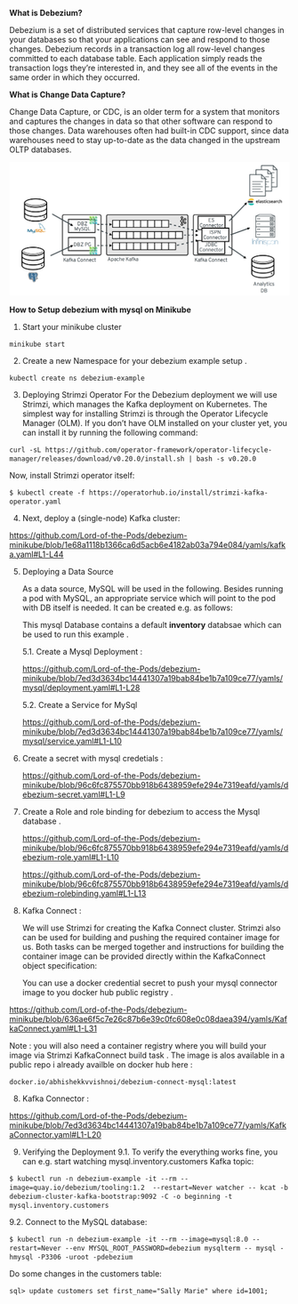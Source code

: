**What is Debezium?**

Debezium is a set of distributed services that capture row-level changes in your databases so that your applications can see and respond to those changes. Debezium records in a transaction log all row-level changes committed to each database table. Each application simply reads the transaction logs they’re interested in, and they see all of the events in the same order in which they occurred.

**What is Change Data Capture?**

Change Data Capture, or CDC, is an older term for a system that monitors and captures the changes in data so that other software can respond to those changes. Data warehouses often had built-in CDC support, since data warehouses need to stay up-to-date as the data changed in the upstream OLTP databases.

<img src="/images/debezium-architecture.png"/>

**How to Setup debezium with mysql on Minikube**

1. Start your minikube cluster

```
minikube start
```

2. Create a new Namespace for your debezium example setup .

```
kubectl create ns debezium-example
```

3. Deploying Strimzi Operator
   For the Debezium deployment we will use Strimzi, which manages the Kafka deployment on Kubernetes.
   The simplest way for installing Strimzi is through the Operator Lifecycle Manager (OLM). 
   If you don’t have OLM installed on your cluster yet, you can install it by running the following command: 

```  
curl -sL https://github.com/operator-framework/operator-lifecycle-manager/releases/download/v0.20.0/install.sh | bash -s v0.20.0
```

   Now, install Strimzi operator itself:

```
$ kubectl create -f https://operatorhub.io/install/strimzi-kafka-operator.yaml
```

4. Next, deploy a (single-node) Kafka cluster:
  
https://github.com/Lord-of-the-Pods/debezium-minikube/blob/1e68a1118b1366ca6d5acb6e4182ab03a794e084/yamls/kafka.yaml#L1-L44

5. Deploying a Data Source
   
   As a data source, MySQL will be used in the following. Besides running a pod with MySQL, 
   an appropriate service which will point to the pod with DB itself is needed. It can be created e.g. as follows:

   This mysql Database contains a default **inventory** databsae which can be used to run this example .

   5.1. Create a Mysql Deployment :
   
      https://github.com/Lord-of-the-Pods/debezium-minikube/blob/7ed3d3634bc14441307a19bab84be1b7a109ce77/yamls/mysql/deployment.yaml#L1-L28

   5.2. Create a Service for MySql

      https://github.com/Lord-of-the-Pods/debezium-minikube/blob/7ed3d3634bc14441307a19bab84be1b7a109ce77/yamls/mysql/service.yaml#L1-L10

6. Create a secret with mysql credetials : 

   https://github.com/Lord-of-the-Pods/debezium-minikube/blob/96c6fc875570bb918b6438959efe294e7319eafd/yamls/debezium-secret.yaml#L1-L9

6. Create a Role and role binding for debezium to access the Mysql database . 

   https://github.com/Lord-of-the-Pods/debezium-minikube/blob/96c6fc875570bb918b6438959efe294e7319eafd/yamls/debezium-role.yaml#L1-L10

   https://github.com/Lord-of-the-Pods/debezium-minikube/blob/96c6fc875570bb918b6438959efe294e7319eafd/yamls/debezium-rolebinding.yaml#L1-L13


8. Kafka Connect :

   We will use Strimzi for creating the Kafka Connect cluster. Strimzi also can be used for building and pushing the required container image for us. Both tasks can be merged together and instructions for building the container image can be provided directly within the KafkaConnect object specification:

   You can use a docker credential secret to push your mysql connector image to you docker hub public registry .

https://github.com/Lord-of-the-Pods/debezium-minikube/blob/636ae6f5c7e26c87b6e39c0fc608e0c08daea394/yamls/KafkaConnect.yaml#L1-L31


Note : you will also need a container registry where you will build your image via Strimzi KafkaConnect build task .
The image is alos available in a public repo i already availble on docker hub here :

```
docker.io/abhishekkvvishnoi/debezium-connect-mysql:latest

```


8. Kafka Connector :

https://github.com/Lord-of-the-Pods/debezium-minikube/blob/7ed3d3634bc14441307a19bab84be1b7a109ce77/yamls/KafkaConnector.yaml#L1-L20

9. Verifying the Deployment
  9.1. To verify the everything works fine, you can e.g. start watching mysql.inventory.customers Kafka topic:

```
$ kubectl run -n debezium-example -it --rm --image=quay.io/debezium/tooling:1.2  --restart=Never watcher -- kcat -b debezium-cluster-kafka-bootstrap:9092 -C -o beginning -t mysql.inventory.customers
```

  9.2. Connect to the MySQL database:

```
$ kubectl run -n debezium-example -it --rm --image=mysql:8.0 --restart=Never --env MYSQL_ROOT_PASSWORD=debezium mysqlterm -- mysql -hmysql -P3306 -uroot -pdebezium
```

  Do some changes in the customers table:
```
sql> update customers set first_name="Sally Marie" where id=1001;
```

